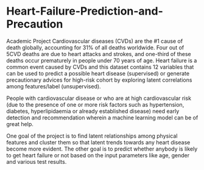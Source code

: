 # Heart-Failure-Prediction-and-Precaution
Academic Project
Cardiovascular diseases (CVDs) are the #1 cause of death globally, accounting for 31% of all deaths worldwide. Four out of 5CVD deaths are due to heart attacks and strokes, and one-third of these deaths occur prematurely in people under 70 years of age. Heart failure is a common event caused by CVDs and this dataset contains 12 variables that can be used to predict a possible heart disease (supervised) or generate precautionary advices for high-risk cohort by exploring latent correlations among features/label (unsupervised).

People with cardiovascular disease or who are at high cardiovascular risk (due to the presence of one or more risk factors such as hypertension, diabetes, hyperlipidaemia or already established disease) need early detection and recommendation wherein a machine learning model can be of great help.

One goal of the project is to find latent relationships among physical features and cluster them so that latent trends towards any heart disease become more evident. The other goal is to predict whether anybody is likely to get heart failure or not based on the input parameters like age, gender and various test results. 
